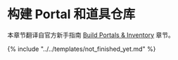 # 构建 Portal 和道具仓库

本章节翻译自官方新手指南 [Build Portals & Inventory](https://support.google.com/ingress?hl=en#topic=3261403) 章节。

{% include "../../templates/not_finished_yet.md" %}
